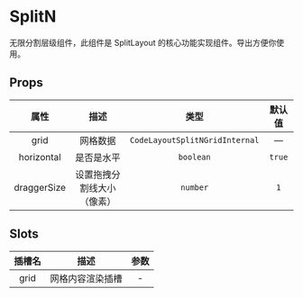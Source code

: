 # SplitN

无限分割层级组件，此组件是 SplitLayout 的核心功能实现组件。导出方便你使用。

## Props

| 属性 | 描述 | 类型 | 默认值 |
| :----: | :----: | :----: | :----: |
| grid | 网格数据 | `CodeLayoutSplitNGridInternal` | — |
| horizontal | 是否是水平 | `boolean` | `true` |
| draggerSize | 设置拖拽分割线大小（像素） | `number` | `1` |

## Slots

| 插槽名 | 描述 | 参数 |
| :----: | :----: | :----: |
| grid | 网格内容渲染插槽 | - |
